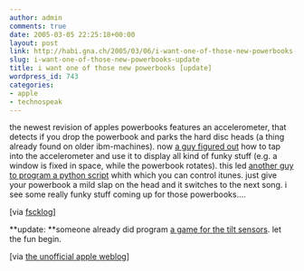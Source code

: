```yaml
---
author: admin
comments: true
date: 2005-03-05 22:25:18+00:00
layout: post
link: http://habi.gna.ch/2005/03/06/i-want-one-of-those-new-powerbooks-update/
slug: i-want-one-of-those-new-powerbooks-update
title: i want one of those new powerbooks [update]
wordpress_id: 743
categories:
- apple
- technospeak
---
```



the newest revision of apples powerbooks features an accelerometer, that detects if you drop the powerbook and parks the hard disc heads (a thing already found on older ibm-machines). now [a guy figured out](http://www.kernelthread.com/software/ams/) how to tap into the accelerometer and use it to display all kind of funky stuff (e.g. a window is fixed in space, while the powerbook rotates). this led [another guy to program a python script](http://interconnected.org/home/2005/03/04/apples_powerbook) whith which you can control itunes. just give your powerbook a mild slap on the head and it switches to the next song. i see some really funky stuff coming up for those powerbooks....



[via [fscklog](http://www.fscklog.com/2005/03/samstagsmacoram.html)]



**update: **someone already did program [a game for the tilt sensors](http://www.balooba.se/baloobasoftware/texts/bubblegym.htm). let the fun begin.



[via [the unofficial apple weblog](http://apple.weblogsinc.com/entry/1234000623034857/)]

